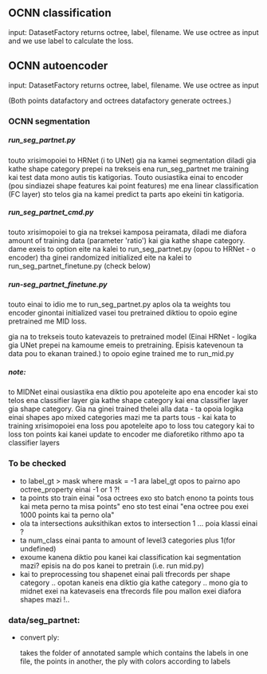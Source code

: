 
## OCNN classification

input: DatasetFactory returns octree, label, filename. We use octree as input and we use label to calculate the loss.

## OCNN autoencoder

input: DatasetFactory returns octree, label, filename. We use octree as input

(Both points datafactory and octrees datafactory generate octrees.)

### OCNN segmentation

##### run_seg_partnet.py

touto xrisimopoiei to HRNet (i to UNet) gia na kamei segmentation diladi gia kathe shape category prepei na trekseis ena run_seg_partnet me training kai test data mono autis tis katigorias. Touto ousiastika einai to encoder (pou sindiazei shape features kai point features) me ena linear classification (FC layer) sto telos gia na kamei predict ta parts apo ekeini tin katigoria.

##### run_seg_partnet_cmd.py

touto xrisimopoiei to gia na treksei kamposa peiramata, diladi me diafora amount of training data (parameter 'ratio') kai gia kathe shape category. dame exeis to option eite na kalei to run_seg_partnet.py (opou to HRNet - o encoder) tha ginei randomized initialized eite na kalei to run_seg_partnet_finetune.py (check below) 

##### run-seg_partnet_finetune.py

touto einai to idio me to run_seg_partnet.py aplos ola ta weights tou encoder ginontai initialized vasei tou pretrained diktiou to opoio egine pretrained me MID loss.

gia na to trekseis touto katevazeis to pretrained model (Einai HRNet - logika gia UNet prepei na kamoume emeis to pretraining. Episis katevenoun ta data pou to ekanan trained.) to opoio egine trained me to run_mid.py

##### note:

to MIDNet einai ousiastika ena diktio pou apoteleite apo ena encoder kai sto telos ena classifier layer gia kathe shape category kai ena classifier layer gia shape category. Gia na ginei trained thelei alla data - ta opoia logika einai shapes apo mixed categories mazi me ta parts tous - kai kata to training xrisimopoiei ena loss pou apoteleite apo to loss tou category kai to loss ton points kai kanei update to encoder me diaforetiko rithmo apo ta classifier layers


### To be checked

- to label_gt > mask where mask = -1 ara label_gt opos to pairno apo octree_property einai -1 or 1 ?!
- ta points sto train einai "osa octrees exo sto batch enono ta points tous kai meta perno ta misa points" eno sto test einai "ena octree pou exei 1000 points kai ta perno ola"
- ola ta intersections auksithikan extos to intersection 1 ... poia klassi einai ?
- ta num_class einai panta to amount of level3 categories plus 1(for undefined)
- exoume kanena diktio pou kanei kai classification kai segmentation mazi? episis na do pos kanei to pretrain (i.e. run mid.py)
 - kai to preprocessing tou shapenet einai pali tfrecords per shape category .. opotan kaneis ena diktio gia kathe category .. mono gia to midnet exei na katevaseis ena tfrecords file pou mallon exei diafora shapes mazi !..


### data/seg_partnet:

- convert ply: 

    takes the folder of annotated sample which contains the labels in one file, the points in another, the ply with colors according to labels


